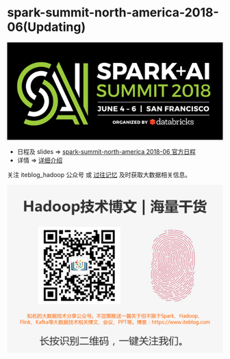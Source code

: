# spark-summit-north-america-2018-06(Updating)

![spark-summit-north-america-2018-06](resources/spark-summit-north-america-2018-06.png)
- 日程及 slides => [spark-summit-north-america 2018-06 官方日程](https://databricks.com/sparkaisummit/north-america/schedule)
- 详情 => [详细介绍](https://www.iteblog.com/archives/2379.html)

关注 iteblog_hadoop 公众号 或 [过往记忆](https://www.iteblog.com) 及时获取大数据相关信息。

![spark-summit-north-america-2018-06](resources/iteblog_hadoop.jpg)

